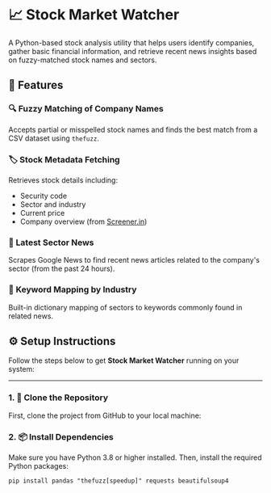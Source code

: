 # 📈 Stock Market Watcher

A Python-based stock analysis utility that helps users identify companies, gather basic financial information, and retrieve recent news insights based on fuzzy-matched stock names and sectors.


## 🚀 Features

### 🔍 Fuzzy Matching of Company Names

Accepts partial or misspelled stock names and finds the best match from a CSV dataset using `thefuzz`.


### 🏷️ Stock Metadata Fetching

Retrieves stock details including:

- Security code  
- Sector and industry  
- Current price  
- Company overview (from [Screener.in](https://www.screener.in))


### 📰 Latest Sector News

Scrapes Google News to find recent news articles related to the company's sector (from the past 24 hours).


### 🧠 Keyword Mapping by Industry

Built-in dictionary mapping of sectors to keywords commonly found in related news.

## ⚙️ Setup Instructions

Follow the steps below to get **Stock Market Watcher** running on your system:

---

### 1. 📁 Clone the Repository

First, clone the project from GitHub to your local machine:


### 2. 📦 Install Dependencies
Make sure you have Python 3.8 or higher installed. Then, install the required Python packages:

```pip install pandas "thefuzz[speedup]" requests beautifulsoup4```


